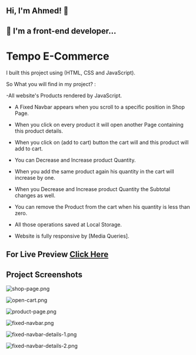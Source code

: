 ## Hi, I'm Ahmed! 👋


## 🚀 I'm a front-end developer...


#  Tempo E-Commerce
I built this project using (HTML, CSS and JavaScript).

So What you will find in my project? :

-All website's Products rendered by JavaScript.

- A Fixed Navbar appears when you scroll to a specific position in Shop Page.

- When you click on every product it will open another Page containing this product details.

- When you click on (add to cart) button the cart will and this product will add to cart.

- You can Decrease and Increase product Quantity.

- When you add the same product again his quantity in the cart will increase by one.

- When you Decrease and Increase product Quantity the Subtotal changes as well.

- You can remove the Product from the cart when his quantity is less than zero.

- All those operations saved at Local Storage.

- Website is fully responsive by [Media Queries].


## For Live Preview [Click Here](https://ahmed-abouelfetouh.github.io/tempo-e-commerce/)
## Project Screenshots
![shop-page.png](https://i.postimg.cc/KvSBFqyL/shop-page.png)

![open-cart.png](https://i.postimg.cc/hPBzNX91/open-cart.png)

![product-page.png](https://i.postimg.cc/bNgJM3Yq/product-page.png)

![fixed-navbar.png](https://i.postimg.cc/yd06TTr4/fixed-navbar.png)

![fixed-navbar-details-1.png](https://i.postimg.cc/P5Nt7HFM/fixed-navbar-details-1.png)

![fixed-navbar-details-2.png](https://i.postimg.cc/4yJGQR9V/fixed-navbar-details-2.png)
